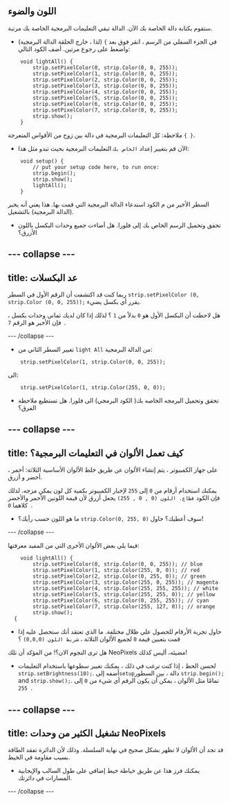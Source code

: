 ## اللون والضوء

ستقوم بكتابة دالة الخاصة بك الآن. الدالة تبقي التعليمات البرمجية الخاصة بك مرتبة.

+ في الجزء السفلي من الرسم ، انقر فوق بعد `}` (لذا ، خارج الحلقة الدالة البرمجية) واضغط على <kbd>رجوع</kbd> مرتين. أضف الكود التالي:

``` 
    void lightAll() {
        strip.setPixelColor(0, strip.Color(0, 0, 255));
        strip.setPixelColor(1, strip.Color(0, 0, 255));
        strip.setPixelColor(2, strip.Color(0, 0, 255));
        strip.setPixelColor(3, strip.Color(0, 0, 255));
        strip.setPixelColor(4, strip.Color(0, 0, 255));
        strip.setPixelColor(5, strip.Color(0, 0, 255));
        strip.setPixelColor(6, strip.Color(0, 0, 255));
        strip.setPixelColor(7, strip.Color(0, 0, 255));
        strip.show();
    }
```

ملاحظة: كل التعليمات البرمجية في دالة بين زوج من الأقواس المتعرجة `{ }`.

+ الآن قم بتغيير إعداد `الخاص بك` التعليمات البرمجية بحيث تبدو مثل هذا:

``` 
    void setup() {
        // put your setup code here, to run once:
        strip.begin();
        strip.show();
        lightAll();
    }
```

السطر الأخير من م الكود استدعاء الدالة البرمجية التي قمت بها. هذا يعني أنه يخبر (الدالة البرمجية) بالتشغيل.

+ تحقق وتحميل الرسم الخاص بك إلى فلورا. هل أضاءت جميع وحدات البكسل باللون الأزرق؟

--- collapse ---
---
title: عد البكسلات
---

ربما كنت قد اكتشفت أن الرقم الأول في السطر `strip.setPixelColor (0, strip.Color (0, 0, 255));` يقرر أي بكسل يضيء.

هل لاحظت أن البكسل الأول هو `0` بدلاً من `1` ؟ لذلك إذا كان لديك ثماني وحدات بكسل ، فإن الأخير هو الرقم `7 `.

--- /collapse ---

+ تغيير السطر الثاني من `light All` من الدالة البرمجية:

```
    strip.setPixelColor(1, strip.Color(0, 0, 255));
```

الى:

```
    strip.setPixelColor(1, strip.Color(255, 0, 0));
```

+ تحقق وتحميل البرمجه الخاصه بك( الكود البرمجي) الى فلورا. هل تستطيع ملاحظة الفرق؟

--- collapse ---
---
title: كيف تعمل الألوان في التعليمات البرمجية؟
---

على جهاز الكمبيوتر ، يتم إنشاء الألوان عن طريق خلط الألوان الأساسية الثلاثة: أحمر ، أخضر و أزرق.

يمكنك استخدام أرقام من `0` إلى `255` لإخبار الكمبيوتر بكمية كل لون يمكن مزجه. لذلك فإن الكود `قطاع. اللون (0 , 0 , 255)` يجعل أزرق لأن قيمة اللونين الأحمر والأخضر كلاهما `0 `.

+ ما هو اللون حسب رأيك؟ `strip.Color(0, 255, 0)` سوف أعطيك؟ حاول!

--- /collapse ---

فيما يلي بعض الألوان الأخرى التي من المفيد معرفتها:

```
    void lightAll() {
        strip.setPixelColor(0, strip.Color(0, 0, 255)); // blue
        strip.setPixelColor(1, strip.Color(255, 0, 0)); // red
        strip.setPixelColor(2, strip.Color(0, 255, 0)); // green
        strip.setPixelColor(3, strip.Color(255, 0, 255)); // magenta
        strip.setPixelColor(4, strip.Color(255, 255, 255)); // white
        strip.setPixelColor(5, strip.Color(255, 255, 0)); // yellow
        strip.setPixelColor(6, strip.Color(0, 255, 255)); // cyan
        strip.setPixelColor(7, strip.Color(255, 127, 0)); // orange
        strip.show();
  {
```

+ حاول تجربة الأرقام للحصول على ظلال مختلفة. ما الذي تعتقد أنك ستحصل عليه إذا قمت بتعيين قيمة `0` لجميع الألوان الثلاثة ، `شريط اللون (0,0,0)` ؟

هل ترى النجوم الان؟! من المؤكد أن تلك NeoPixels مضيئه، أليس كذلك!

+ لحسن الحظ ، إذا كنت ترغب في ذلك ، يمكنك تغيير سطوعها باستخدام التعليمات `strip.setBrightness(10);`. أضفه إلى`setup`دالة ، بين السطور `strip.begin();` and `strip.show();`. تمامًا مثل الألوان ، يمكن أن يكون الرقم أي شيء من `0` إلى `255 `.

--- collapse ---
---
title: تشغيل الكثير من وحدات NeoPixels
---

قد تجد أن الألوان لا تظهر بشكل صحيح في نهاية السلسلة. وذلك لأن الدائرة تفقد الطاقة بسبب مقاومة في الخيط.

+ يمكنك فرز هذا عن طريق خياطة خيط إضافي على طول السالب والإيجابية المسارات في دائرتك.

--- /collapse ---
